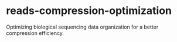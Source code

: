 # reads-compression-optimization
Optimizing biological sequencing data organization for a better compression efficiency.
